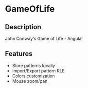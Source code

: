 # GameOfLife

Description
---
John Conway's Game of Life - Angular

Features
---
- Store patterns locally
- Import/Export pattern RLE
- Colors customization
- Mouse zoom/pan
